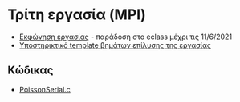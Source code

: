 # Τρίτη εργασία (MPI)

* [Εκφώνηση εργασίας](./beam_poisson.pdf) - παράδοση στο eclass μέχρι τις 11/6/2021
* [Υποστηρικτικό template βημάτων επίλυσης της εργασίας](./template.pdf)

## Κώδικας

* [PoissonSerial.c](./PoissonSerial.c)
